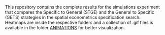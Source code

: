 This repository contains the complete results for the simulations experiment that compares the Specific to General (STGE) and the General to Specific (GETS) strategies in the spatial econometrics specification search.
Heatmaps are inside the respective folders and a collection of .gif files is available in the folder [ANIMATIONS](https://github.com/serenini/specification_search/tree/main/ANIMATIONS) for better visualization.
